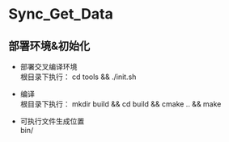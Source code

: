 # Sync_Get_Data  

## 部署环境&初始化  

* 部署交叉编译环境  
根目录下执行：
cd tools  && ./init.sh  
  
* 编译  
根目录下执行：
mkdir build && cd build && cmake .. && make  

* 可执行文件生成位置  
bin/  
